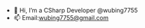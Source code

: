 - 👋 Hi, I’m a CSharp Developer @wubing7755
- 📫 Email:wubing7755@gmail.com

<!---
wubingdeveloper/wubingdeveloper is a ✨ special ✨ repository because its `README.md` (this file) appears on your GitHub profile.
You can click the Preview link to take a look at your changes.
--->
